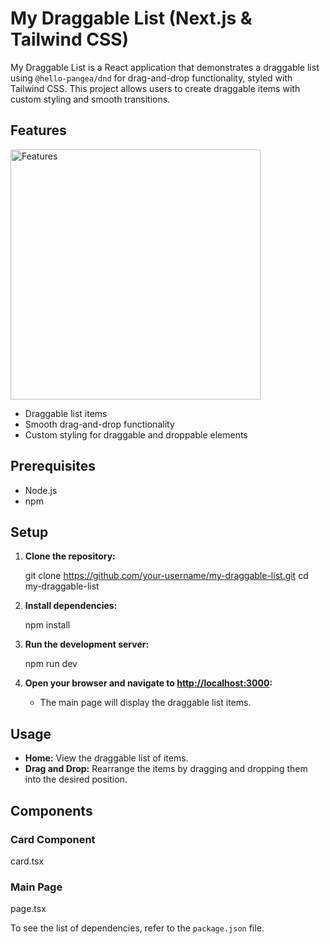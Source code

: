 # My Draggable List (Next.js & Tailwind CSS)

My Draggable List is a React application that demonstrates a draggable list using `@hello-pangea/dnd` for drag-and-drop functionality, styled with Tailwind CSS. This project allows users to create draggable items with custom styling and smooth transitions.

## Features
<img src="https://github.com/Dpancha6/next-tailwind-draggable-list/assets/89943583/ff7b6c44-b036-429c-97f7-4a6d225ad6e8" alt="Features" width="400">

- Draggable list items
- Smooth drag-and-drop functionality
- Custom styling for draggable and droppable elements

## Prerequisites

- Node.js
- npm

## Setup

1. **Clone the repository:**

    git clone https://github.com/your-username/my-draggable-list.git
    cd my-draggable-list

2. **Install dependencies:**

    npm install

3. **Run the development server:**

    npm run dev

4. **Open your browser and navigate to [http://localhost:3000](http://localhost:3000):**

    - The main page will display the draggable list items.

## Usage

- **Home:** View the draggable list of items.
- **Drag and Drop:** Rearrange the items by dragging and dropping them into the desired position.

## Components

### Card Component

  card.tsx

### Main Page
  
  page.tsx


To see the list of dependencies, refer to the `package.json` file.
